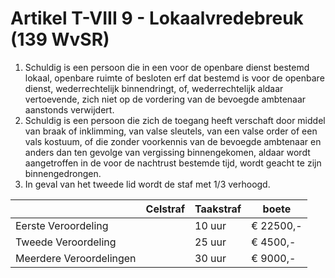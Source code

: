 # Artikel T-VIII 9 - Lokaalvredebreuk (139 WvSR)

1. Schuldig is een persoon die in een voor de openbare dienst bestemd lokaal, openbare ruimte of besloten erf dat bestemd is voor de openbare dienst, wederrechtelijk binnendringt, of, wederrechtelijk aldaar vertoevende, zich niet op de vordering van de bevoegde ambtenaar aanstonds verwijdert.
2. Schuldig is een persoon die zich de toegang heeft verschaft door middel van braak of inklimming, van valse sleutels, van een valse order of een vals kostuum, of die zonder voorkennis van de bevoegde ambtenaar en anders dan ten gevolge van vergissing binnengekomen, aldaar wordt aangetroffen in de voor de nachtrust bestemde tijd, wordt geacht te zijn binnengedrongen.
3. In geval van het tweede lid wordt de staf met 1/3 verhoogd.

|                         | Celstraf | Taakstraf | boete     |
| ----------------------- | -------- | --------- | --------- |
| Eerste Veroordeling     |          | 10 uur    | € 22500,- |
| Tweede Veroordeling     |          | 25 uur    | € 4500,-  |
| Meerdere Veroordelingen |          | 30 uur    | € 9000,-  |
